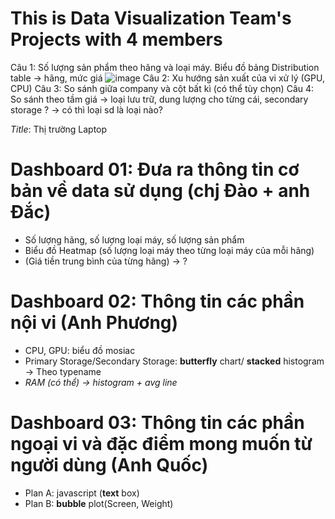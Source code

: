 # This is Data Visualization Team's Projects with 4 members
Câu 1: Số lượng sản phẩm theo hãng và loại máy. Biểu đồ bảng
Distribution table -> hãng, mức giá
![image](https://github.com/user-attachments/assets/19c2589d-7be9-41b6-a106-419751b17ddb)
Câu 2: Xu hướng sản xuất của vi xử lý (GPU, CPU)
Câu 3: So sánh giữa company và cột bất kì (có thể tùy chọn)
Câu 4: So sánh theo tầm giá -> loại lưu trữ, dung lượng cho từng cái, secondary storage ? -> có thì loại sd là loại nào?



_Title_: Thị trường Laptop
# Dashboard 01: Đưa ra thông tin cơ bản về data sử dụng (chj Đào + anh Đắc) 
+ Số lượng hãng, số lượng loại máy, số lượng sản phẩm
+ Biểu đồ Heatmap (số lượng loại máy theo từng loại máy của mỗi hãng)
+ (Giá tiền trung bình của từng hãng) -> ?
# Dashboard 02: Thông tin các phần nội vi (Anh Phương)
+ CPU, GPU: biểu đồ mosiac
+ Primary Storage/Secondary Storage: **butterfly** chart/ **stacked** histogram -> Theo typename
+ _RAM (có thể) -> histogram + avg line_
# Dashboard 03: Thông tin các phần ngoại vi và đặc điểm mong muốn từ người dùng (Anh Quốc)
+ Plan A: javascript (**text** box)
+ Plan B: **bubble** plot(Screen, Weight)


